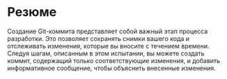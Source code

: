 # Резюме

Создание Git-коммита представляет собой важный этап процесса разработки. Это позволяет сохранять снимки вашего кода и отслеживать изменения, которые вы вносите с течением времени. Следуя шагам, описанным в этом испытании, вы можете создать коммит, содержащий только соответствующие изменения, и добавить информативное сообщение, чтобы объяснить внесенные изменения.
